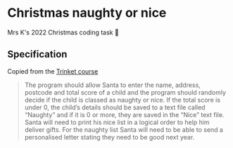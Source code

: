 # Christmas naughty or nice

Mrs K's 2022 Christmas coding task 🎄

## Specification

Copied from the [Trinket course](https://krkkrk1.trinket.io/mrs-k-computing-gcse-course#/yr-11-christmas-programming/christmas-naughty-or-nice)

> The program should allow Santa to enter the name, address, postcode and total score of a child and the program should randomly decide if the child is classed as naughty or nice.
> If the total score is under 0, the child’s details should be saved to a text file called “Naughty” and if it is 0 or more, they are saved in the “Nice” text file.
> Santa will need to print his nice list in a logical order to help him deliver gifts.
> For the naughty list Santa will need to be able to send a personalised letter stating they need to be good next year.
